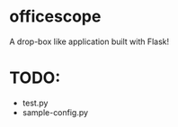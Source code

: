 officescope
========

A drop-box like application built with Flask!

# TODO:
  - test.py
  - sample-config.py